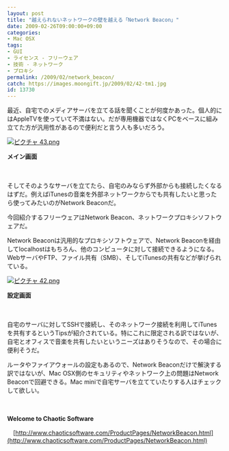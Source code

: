 ```yaml
---
layout: post
title: "越えられないネットワークの壁を越える「Network Beacon」"
date: 2009-02-26T09:00:00+09:00
categories:
- Mac OSX
tags: 
- GUI
- ライセンス - フリーウェア
- 技術 - ネットワーク
- プロキシ
permalink: /2009/02/network_beacon/
catch: https://images.moongift.jp/2009/02/42-tm1.jpg
id: 13730
---
```

最近、自宅でのメディアサーバを立てる話を聞くことが何度かあった。個人的にはAppleTVを使っていて不満はない。だが専用機器ではなくPCをベースに組み立てた方が汎用性があるので便利だと言う人も多いだろう。

  

[![ピクチャ 43.png](https://images.moongift.jp/2009/02/43-tm.jpg)](https://images.moongift.jp/2009/02/43.png)  
  
**メイン画面**

  

　

  

そしてそのようなサーバを立てたら、自宅のみならず外部からも接続したくなるはずだ。例えばiTunesの音楽を外部ネットワークからでも共有したいと思ったら使ってみたいのがNetwork Beaconだ。

  

今回紹介するフリーウェアはNetwork Beacon、ネットワークプロキシソフトウェアだ。

  
<!--more-->

Network Beaconは汎用的なプロキシソフトウェアで、Network Beaconを経由してlocalhostはもちろん、他のコンピュータに対して接続できるようになる。WebサーバやFTP、ファイル共有（SMB）、そしてiTunesの共有などが挙げられている。

  

[![ピクチャ 42.png](https://images.moongift.jp/2009/02/42-tm1.jpg)](https://images.moongift.jp/2009/02/421.png)  
  
**設定画面**

  

　

  

自宅のサーバに対してSSHで接続し、そのネットワーク接続を利用してiTunesを共有するというTipsが紹介されている。特にこれに限定される訳ではないが、自宅とオフィスで音楽を共有したいというニーズはありそうなので、その場合に便利そうだ。

  

ルータやファイアウォールの設定もあるので、Network Beaconだけで解決する訳ではないが、Mac OSX側のセキュリティやネットワーク上の問題はNetwork Beaconで回避できる。Mac miniで自宅サーバを立てていたりする人はチェックして欲しい。

  

　

  

**Welcome to Chaotic Software**  
  
　[http://www.chaoticsoftware.com/ProductPages/NetworkBeacon.html](http://www.chaoticsoftware.com/ProductPages/NetworkBeacon.html)

  
